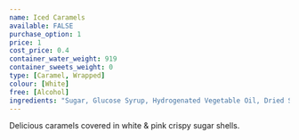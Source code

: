 ```yaml
---
name: Iced Caramels
available: FALSE
purchase_option: 1
price: 1
cost_price: 0.4
container_water_weight: 919
container_sweets_weight: 0
type: [Caramel, Wrapped]
colour: [White]
free: [Alcohol]
ingredients: "Sugar, Glucose Syrup, Hydrogenated Vegetable Oil, Dried Skimmed Milk, Gelatine Milk Protein, Egg Albumen, Salt. Emulsifier: Soya Lecithin, E471; Vanillin, Colour: E122"
---
```

Delicious caramels covered in white & pink crispy sugar shells.